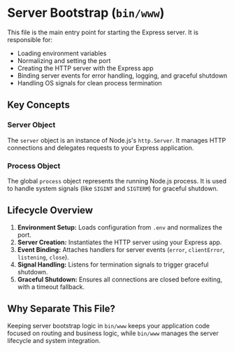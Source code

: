 # Server Bootstrap (`bin/www`)

This file is the main entry point for starting the Express server. It is responsible for:

- Loading environment variables
- Normalizing and setting the port
- Creating the HTTP server with the Express app
- Binding server events for error handling, logging, and graceful shutdown
- Handling OS signals for clean process termination

## Key Concepts

### Server Object
The `server` object is an instance of Node.js's `http.Server`. It manages HTTP connections and delegates requests to your Express application.

### Process Object
The global `process` object represents the running Node.js process. It is used to handle system signals (like `SIGINT` and `SIGTERM`) for graceful shutdown.

## Lifecycle Overview

1. **Environment Setup:** Loads configuration from `.env` and normalizes the port.
2. **Server Creation:** Instantiates the HTTP server using your Express app.
3. **Event Binding:** Attaches handlers for server events (`error`, `clientError`, `listening`, `close`).
4. **Signal Handling:** Listens for termination signals to trigger graceful shutdown.
5. **Graceful Shutdown:** Ensures all connections are closed before exiting, with a timeout fallback.

## Why Separate This File?

Keeping server bootstrap logic in `bin/www` keeps your application code focused on routing and business logic, while `bin/www` manages the server lifecycle and system integration.
